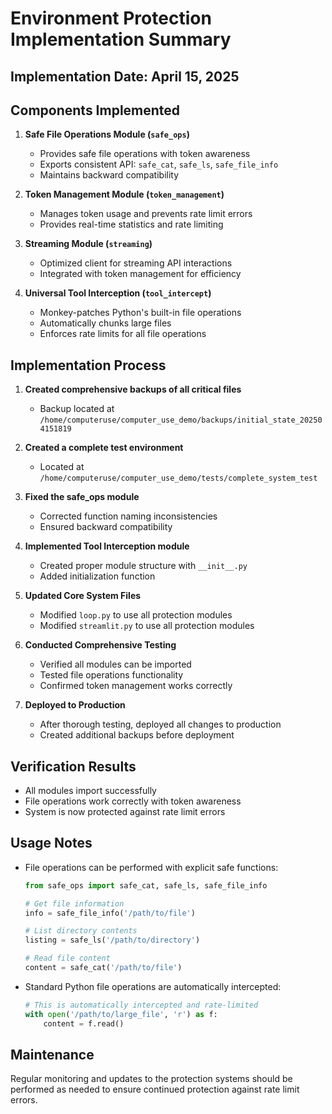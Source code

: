 # Environment Protection Implementation Summary

## Implementation Date: April 15, 2025

## Components Implemented

1. **Safe File Operations Module (`safe_ops`)**
   - Provides safe file operations with token awareness
   - Exports consistent API: `safe_cat`, `safe_ls`, `safe_file_info`
   - Maintains backward compatibility

2. **Token Management Module (`token_management`)**
   - Manages token usage and prevents rate limit errors
   - Provides real-time statistics and rate limiting

3. **Streaming Module (`streaming`)**
   - Optimized client for streaming API interactions
   - Integrated with token management for efficiency

4. **Universal Tool Interception (`tool_intercept`)**
   - Monkey-patches Python's built-in file operations
   - Automatically chunks large files
   - Enforces rate limits for all file operations

## Implementation Process

1. **Created comprehensive backups of all critical files**
   - Backup located at `/home/computeruse/computer_use_demo/backups/initial_state_202504151819`

2. **Created a complete test environment**
   - Located at `/home/computeruse/computer_use_demo/tests/complete_system_test`

3. **Fixed the safe_ops module**
   - Corrected function naming inconsistencies
   - Ensured backward compatibility

4. **Implemented Tool Interception module**
   - Created proper module structure with `__init__.py`
   - Added initialization function

5. **Updated Core System Files**
   - Modified `loop.py` to use all protection modules
   - Modified `streamlit.py` to use all protection modules

6. **Conducted Comprehensive Testing**
   - Verified all modules can be imported
   - Tested file operations functionality
   - Confirmed token management works correctly

7. **Deployed to Production**
   - After thorough testing, deployed all changes to production
   - Created additional backups before deployment

## Verification Results

- All modules import successfully
- File operations work correctly with token awareness
- System is now protected against rate limit errors

## Usage Notes

- File operations can be performed with explicit safe functions:
  ```python
  from safe_ops import safe_cat, safe_ls, safe_file_info
  
  # Get file information
  info = safe_file_info('/path/to/file')
  
  # List directory contents
  listing = safe_ls('/path/to/directory')
  
  # Read file content
  content = safe_cat('/path/to/file')
  ```

- Standard Python file operations are automatically intercepted:
  ```python
  # This is automatically intercepted and rate-limited
  with open('/path/to/large_file', 'r') as f:
      content = f.read()
  ```

## Maintenance

Regular monitoring and updates to the protection systems should be performed as needed to ensure continued protection against rate limit errors.